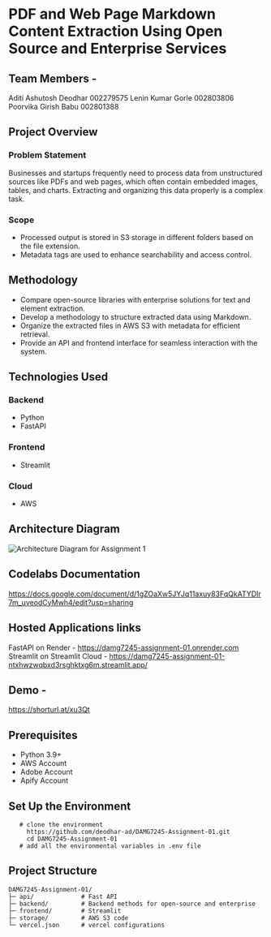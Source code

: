 # PDF and Web Page Markdown Content Extraction Using Open Source and Enterprise Services

## Team Members -
Aditi Ashutosh Deodhar 002279575
Lenin Kumar Gorle 002803806
Poorvika Girish Babu 002801388

## Project Overview

### Problem Statement
Businesses and startups frequently need to process data from unstructured sources like PDFs and web pages, which often contain embedded images, tables, and charts. Extracting and organizing this data properly is a complex task.

### Scope
- Processed output is stored in S3 storage in different folders based on the file extension.
- Metadata tags are used to enhance searchability and access control.

## Methodology
- Compare open-source libraries with enterprise solutions for text and element extraction.
- Develop a methodology to structure extracted data using Markdown.
- Organize the extracted files in AWS S3 with metadata for efficient retrieval.
- Provide an API and frontend interface for seamless interaction with the system.

## Technologies Used

### Backend
- Python
- FastAPI

### Frontend
- Streamlit

### Cloud
- AWS

## Architecture Diagram

![Architecture Diagram for Assignment 1](https://github.com/user-attachments/assets/929236dc-a59d-4c06-9cf6-ddd8281c276c)

## Codelabs Documentation
https://docs.google.com/document/d/1gZOaXw5JYJq11axuy83FqQkATYDIr7m_uveodCyMwh4/edit?usp=sharing

## Hosted Applications links 
FastAPI on Render - https://damg7245-assignment-01.onrender.com
Streamlit on Streamlit Cloud - https://damg7245-assignment-01-ntxhwzwqbxd3rsghktxg6m.streamlit.app/

## Demo -
https://shorturl.at/xu3Qt

## Prerequisites
- Python 3.9+
- AWS Account
- Adobe Account
- Apify Account

## Set Up the Environment
```
   # clone the environment
     https://github.com/deodhar-ad/DAMG7245-Assignment-01.git
     cd DAMG7245-Assignment-01
   # add all the environmental variables in .env file
```

## Project Structure
```
DAMG7245-Assignment-01/
├─ api/             # Fast API
├─ backend/         # Backend methods for open-source and enterprise
├─ frontend/        # Streamlit 
├─ storage/         # AWS S3 code  
└─ vercel.json      # vercel configurations
 ```  


